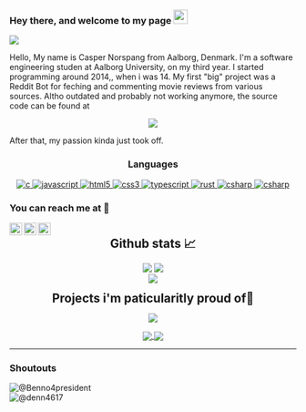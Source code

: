 ### Hey there, and welcome to my page <img src="https://media.giphy.com/media/hvRJCLFzcasrR4ia7z/giphy.gif" width="25px">


![](https://visitor-badge.glitch.me/badge?page_id=cNorspang.cNorspang)


Hello, My name is Casper Norspang from Aalborg, Denmark. I'm a software engineering studen at Aalborg University, on my third year.
I started programming around 2014,, when i was 14. My first "big" project was a Reddit Bot for feching and commenting movie reviews from various sources. Altho outdated and probably not working anymore, the source code can be found at

<p align="center">
  <a href="https://github.com/cNorspang/Review_bot">
    <img align="center" src="https://github-readme-stats.vercel.app/api/pin/?username=cNorspang&repo=Review_bot&theme=gruvbox" />
  </a>
</p>

After that, my passion kinda just took off. 

<h3 align="center">Languages</h3>
<p align="center">
  <a href="https://www.cprogramming.com/" target="_blank"> 
    <img src="https://img.shields.io/badge/C%20programming-A8B9CC.svg?style=for-the-badge&logo=c&logoColor=white"
      alt="c"/>
  </a>
  
  <a href="https://developer.mozilla.org/en-US/docs/Web/JavaScript" target="_blank"> 
    <img src="https://img.shields.io/badge/Javascript-F7DF1E.svg?style=for-the-badge&logo=javascript&logoColor=black"
      alt="javascript"/> 
  </a>
  <a href="https://www.w3.org/html/" target="_blank"> 
    <img src="https://img.shields.io/badge/html-E34F26.svg?style=for-the-badge&logo=html5&logoColor=white"
      alt="html5"/> 
  </a>
  <a href="https://www.w3schools.com/css/" target="_blank">
    <img src="https://img.shields.io/badge/css-1572B6.svg?style=for-the-badge&logo=css3&logoColor=white"
      alt="css3"/>
  </a>
  <a href="https://www.typescriptlang.org/" target="_blank"> 
    <img src="https://img.shields.io/badge/typescript-3178C6.svg?style=for-the-badge&logo=typescript&logoColor=white"
      alt="typescript"/>
  </a>
  <a href="https://www.https://www.rust-lang.org/.org/" target="_blank"> 
    <img src="https://img.shields.io/badge/-Rust-darkred.svg?style=for-the-badge&logo=rust&logoColor=black"
      alt="rust"/>
    <a href="https://docs.microsoft.com/en-us/dotnet/csharp/" target="_blank"> 
    <img src="https://img.shields.io/badge/Csharp-228B22.svg?style=for-the-badge&logo=csharp&logoColor=black"
      alt="csharp"/>
    <a href="https://www.https://www.rust-lang.org/.org/" target="_blank"> 
    <img src="https://img.shields.io/badge/Python-3776ab.svg?style=for-the-badge&logo=python&logoColor=black"
      alt="csharp"/>
  </a>
</p>
  
  
### You can reach me at 💬
<a href="https://discord.gg/143829669232377858">
  <img align="left" alt="Norspang's Discord" width="22px" src="https://raw.githubusercontent.com/peterthehan/peterthehan/master/assets/discord.svg" />
</a>
<a href="https://www.linkedin.com/in/casper-norspang-854704167/">
  <img align="left" alt="Norspang's LinkedIn" width="22px" src="https://raw.githubusercontent.com/peterthehan/peterthehan/master/assets/linkedin.svg" />
</a>
</a>
<a href="mailto:cnorsp19@student.aau.dk">
  <img align="left" alt="Norspang's Mail" width="22px" src="https://cdn-icons-png.flaticon.com/512/281/281769.png" />
</a>

<br>

<div align="center">
<h2 align="center" style="margin: 5px 10px;">Github stats 📈</h2> 

[![](https://github-readme-stats.vercel.app/api?username=cNorspang&show_icons=true&theme=gruvbox&hide_border=true&locale=en&include_all_commits=true&count_private=true)](https://github.com/cNorspang)
[![](https://github-readme-streak-stats.herokuapp.com/?user=cNorspang&theme=gruvbox&hide_border=true&count_private=true)](https://github.com/cNorspang) <br>
<img src="https://github-readme-stats.vercel.app/api/top-langs/?username=cNorspang&theme=gruvbox&card_width=497&hide_border=true&count_private=true"/>
</div>

<div align="center">
<h2 align="center" style="margin: 5px 10px;">Projects i'm paticularitly proud of🌟</h2> 
<p align="center">
  <a href="https://github.com/cNorspang/Review_bot">
    <img align="center" src="https://github-readme-stats.vercel.app/api/pin/?username=cNorspang&repo=Review_bot&theme=gruvbox" />
  </a>
</p>
</div>
<div align="center">
<a href="https://github.com/cNorspang/StregsystemEksamen">
  <img align="center" src="https://github-readme-stats.vercel.app/api/pin/?username=cNorspang&repo=StregsystemEksamen&theme=gruvbox" />
</a>
<a href="https://github.com/cNorspang/SpotBuddy">
  <img align="center" src="https://github-readme-stats.vercel.app/api/pin/?username=cNorspang&repo=SpotBuddy&theme=gruvbox" />
</a>
</div>

----- 
### Shoutouts
![@Benno4president](https://github.com/Benno4president) <br>
![@denn4617](https://github.com/denn4617)
<!--
**cNorspang/cNorspang** is a ✨ _special_ ✨ repository because its `README.md` (this file) appears on your GitHub profile.

Here are some ideas to get you started:

- 🔭 I’m currently working on ...
- 🌱 I’m currently learning ...
- 👯 I’m looking to collaborate on ...
- 🤔 I’m looking for help with ...
- 💬 Ask me about ...
- 📫 How to reach me: ...
- 😄 Pronouns: ...
- ⚡ Fun fact: ...
-->
